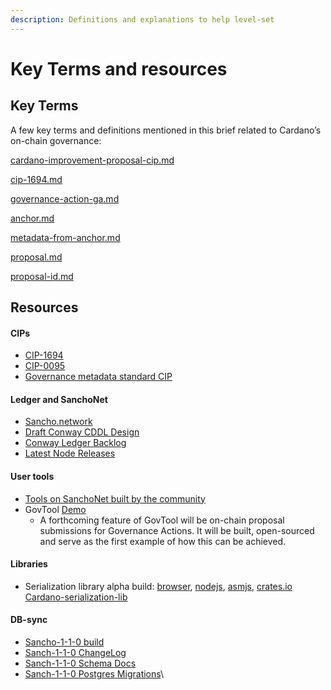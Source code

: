 ```yaml
---
description: Definitions and explanations to help level-set
---
```


# Key Terms and resources

## Key Terms

A few key terms and definitions mentioned in this brief related to Cardano’s on-chain governance:

[cardano-improvement-proposal-cip.md](../../../../2025-apply-for-tender/key-terms/cardano-improvement-proposal-cip.md "mention")

[cip-1694.md](../../../../2025-apply-for-tender/key-terms/cip-1694.md "mention")

[governance-action-ga.md](../../../../2025-apply-for-tender/key-terms/governance-action-ga.md "mention")

[anchor.md](../../../../2025-apply-for-tender/key-terms/anchor.md "mention")

[metadata-from-anchor.md](../../../../2025-apply-for-tender/key-terms/metadata-from-anchor.md "mention")

[proposal.md](../../../../2025-apply-for-tender/key-terms/proposal.md "mention")

[proposal-id.md](../../../../2025-apply-for-tender/key-terms/proposal-id.md "mention")

## Resources

#### CIPs

* [CIP-1694](https://github.com/cardano-foundation/CIPs/pull/380)
* [CIP-0095](https://github.com/cardano-foundation/CIPs/blob/master/CIP-0095/README.md)
* [Governance metadata standard CIP](https://gist.github.com/Quantumplation/56ef2ffccb05f5d2974fd17240dc406c?permalink_comment_id=4555999)

#### Ledger and SanchoNet

* [Sancho.network](http://sancho.network)
* [Draft Conway CDDL Design](https://github.com/input-output-hk/cardano-ledger/blob/master/eras/conway/test-suite/cddl-files/conway.cddl)
* [Conway Ledger Backlog](https://github.com/input-output-hk/cardano-ledger/issues?q=is%3Aissue+is%3Aopen+label%3Aconway)
* [Latest Node Releases](https://github.com/input-output-hk/cardano-node/releases)

#### User tools

* [Tools on SanchoNet built by the community](https://sancho.network/community/tools)
* GovTool [Demo](https://www.loom.com/share/36f328c87ea147c18221d90b2019ad97?sid=b308d27f-c94f-4377-9f4b-54e47494f70f)
  * A forthcoming feature of GovTool will be on-chain proposal submissions for Governance Actions. It will be built, open-sourced and serve as the first example of how this can be achieved.

#### Libraries

* Serialization library alpha build: [browser](https://www.npmjs.com/package/@emurgo/cardano-serialization-lib-browser/v/12.0.0-alpha.6), [nodejs](https://www.npmjs.com/package/@emurgo/cardano-serialization-lib-nodejs/v/12.0.0-alpha.6), [asmjs](https://www.npmjs.com/package/@emurgo/cardano-serialization-lib-asmjs/v/12.0.0-alpha.6), [crates.io Cardano-serialization-lib](https://crates.io/crates/cardano-serialization-lib/12.0.0-alpha.6)

#### DB-sync

* [Sancho-1-1-0 build](https://github.com/input-output-hk/cardano-db-sync/releases/tag/sancho-1-1-0)
* [Sanch-1-1-0 ChangeLog](https://github.com/input-output-hk/cardano-db-sync/blob/sancho-1-1-0/cardano-db-sync/CHANGELOG.md#13200)
* [Sanch-1-1-0 Schema Docs](https://github.com/input-output-hk/cardano-db-sync/blob/sancho-1-1-0/doc/schema.md)
* [Sanch-1-1-0 Postgres Migrations](https://github.com/input-output-hk/cardano-db-sync/tree/sancho-1-1-0/schema)\
